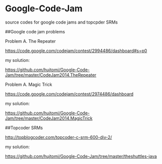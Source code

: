 # Google-Code-Jam
source codes for google code jams and topcpder SRMs

##Google code jam problems

Problem A. The Repeater

https://code.google.com/codejam/contest/2994486/dashboard#s=p0

my solution:

https://github.com/hujtomi/Google-Code-Jam/tree/master/CodeJam2014.TheRepeater

Problem A. Magic Trick

https://code.google.com/codejam/contest/2974486/dashboard

my solution:

https://github.com/hujtomi/Google-Code-Jam/tree/master/CodeJam2014.MagicTrick


##Topcoder SRMs

http://topblogcoder.com/topcoder-c-srm-600-div-2/

my solution:

https://github.com/hujtomi/Google-Code-Jam/tree/master/theshuttles-java
